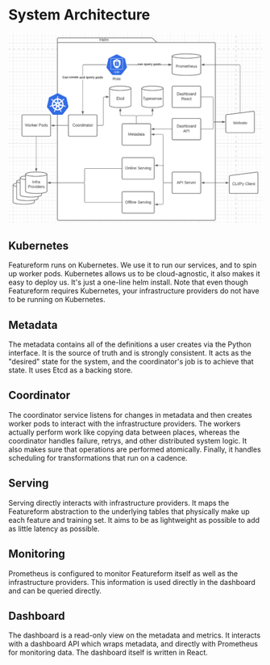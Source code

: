 # System Architecture

![A map of the Featureform services and the components that they interface with.](../.gitbook/assets/Featureform-Arch-Lucidchart.png)

## Kubernetes

Featureform runs on Kubernetes. We use it to run our services, and to spin up worker pods. Kubernetes allows us to be cloud-agnostic, it also makes it easy to deploy us. It's just a one-line helm install. Note that even though Featureform requires Kubernetes, your infrastructure providers do not have to be running on Kubernetes.

## Metadata

The metadata contains all of the definitions a user creates via the Python interface. It is the source of truth and is strongly consistent. It acts as the "desired" state for the system, and the coordinator's job is to achieve that state. It uses Etcd as a backing store.

## Coordinator

The coordinator service listens for changes in metadata and then creates worker pods to interact with the infrastructure providers. The workers actually perform work like copying data between places, whereas the coordinator handles failure, retrys, and other distributed system logic. It also makes sure that operations are performed atomically. Finally, it handles scheduling for transformations that run on a cadence.

## Serving

Serving directly interacts with infrastructure providers. It maps the Featureform abstraction to the underlying tables that physically make up each feature and training set. It aims to be as lightweight as possible to add as little latency as possible.

## Monitoring

Prometheus is configured to monitor Featureform itself as well as the infrastructure providers. This information is used directly in the dashboard and can be queried directly.

## Dashboard

The dashboard is a read-only view on the metadata and metrics. It interacts with a dashboard API which wraps metadata, and directly with Prometheus for monitoring data. The dashboard itself is written in React.
